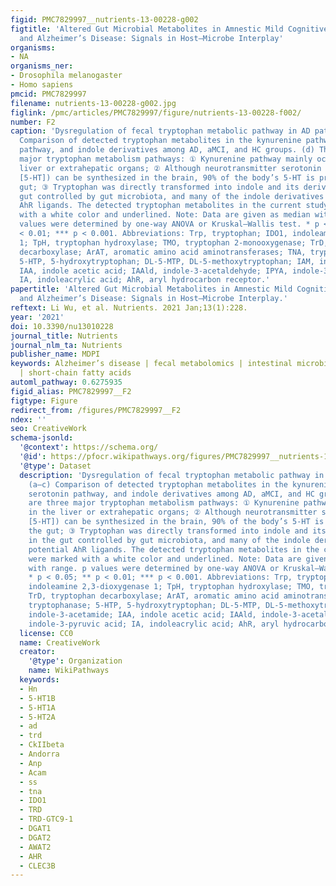 ```yaml
---
figid: PMC7829997__nutrients-13-00228-g002
figtitle: 'Altered Gut Microbial Metabolites in Amnestic Mild Cognitive Impairment
  and Alzheimer’s Disease: Signals in Host–Microbe Interplay'
organisms:
- NA
organisms_ner:
- Drosophila melanogaster
- Homo sapiens
pmcid: PMC7829997
filename: nutrients-13-00228-g002.jpg
figlink: /pmc/articles/PMC7829997/figure/nutrients-13-00228-f002/
number: F2
caption: 'Dysregulation of fecal tryptophan metabolic pathway in AD patients. (a–c)
  Comparison of detected tryptophan metabolites in the kynurenine pathway, serotonin
  pathway, and indole derivatives among AD, aMCI, and HC groups. (d) There are three
  major tryptophan metabolism pathways: ① Kynurenine pathway mainly occurs in the
  liver or extrahepatic organs; ② Although neurotransmitter serotonin (5-hydroxytryptamine
  [5-HT]) can be synthesized in the brain, 90% of the body’s 5-HT is produced in the
  gut; ③ Tryptophan was directly transformed into indole and its derivatives in the
  gut controlled by gut microbiota, and many of the indole derivatives are potential
  AhR ligands. The detected tryptophan metabolites in the current study were marked
  with a white color and underlined. Note: Data are given as median with range. p
  values were determined by one-way ANOVA or Kruskal–Wallis test. * p < 0.05; ** p
  < 0.01; *** p < 0.001. Abbreviations: Trp, tryptophan; IDO1, indoleamine 2,3-dioxygenase
  1; TpH, tryptophan hydroxylase; TMO, tryptophan 2-monooxygenase; TrD, tryptophan
  decarboxylase; ArAT, aromatic amino acid aminotransferases; TNA, tryptophanase;
  5-HTP, 5-hydroxytryptophan; DL-5-MTP, DL-5-methoxytryptophan; IAM, indole-3-acetamide;
  IAA, indole acetic acid; IAAld, indole-3-acetaldehyde; IPYA, indole-3-pyruvic acid;
  IA, indoleacrylic acid; AhR, aryl hydrocarbon receptor.'
papertitle: 'Altered Gut Microbial Metabolites in Amnestic Mild Cognitive Impairment
  and Alzheimer’s Disease: Signals in Host–Microbe Interplay.'
reftext: Li Wu, et al. Nutrients. 2021 Jan;13(1):228.
year: '2021'
doi: 10.3390/nu13010228
journal_title: Nutrients
journal_nlm_ta: Nutrients
publisher_name: MDPI
keywords: Alzheimer’s disease | fecal metabolomics | intestinal microbiota | tryptophan
  | short-chain fatty acids
automl_pathway: 0.6275935
figid_alias: PMC7829997__F2
figtype: Figure
redirect_from: /figures/PMC7829997__F2
ndex: ''
seo: CreativeWork
schema-jsonld:
  '@context': https://schema.org/
  '@id': https://pfocr.wikipathways.org/figures/PMC7829997__nutrients-13-00228-g002.html
  '@type': Dataset
  description: 'Dysregulation of fecal tryptophan metabolic pathway in AD patients.
    (a–c) Comparison of detected tryptophan metabolites in the kynurenine pathway,
    serotonin pathway, and indole derivatives among AD, aMCI, and HC groups. (d) There
    are three major tryptophan metabolism pathways: ① Kynurenine pathway mainly occurs
    in the liver or extrahepatic organs; ② Although neurotransmitter serotonin (5-hydroxytryptamine
    [5-HT]) can be synthesized in the brain, 90% of the body’s 5-HT is produced in
    the gut; ③ Tryptophan was directly transformed into indole and its derivatives
    in the gut controlled by gut microbiota, and many of the indole derivatives are
    potential AhR ligands. The detected tryptophan metabolites in the current study
    were marked with a white color and underlined. Note: Data are given as median
    with range. p values were determined by one-way ANOVA or Kruskal–Wallis test.
    * p < 0.05; ** p < 0.01; *** p < 0.001. Abbreviations: Trp, tryptophan; IDO1,
    indoleamine 2,3-dioxygenase 1; TpH, tryptophan hydroxylase; TMO, tryptophan 2-monooxygenase;
    TrD, tryptophan decarboxylase; ArAT, aromatic amino acid aminotransferases; TNA,
    tryptophanase; 5-HTP, 5-hydroxytryptophan; DL-5-MTP, DL-5-methoxytryptophan; IAM,
    indole-3-acetamide; IAA, indole acetic acid; IAAld, indole-3-acetaldehyde; IPYA,
    indole-3-pyruvic acid; IA, indoleacrylic acid; AhR, aryl hydrocarbon receptor.'
  license: CC0
  name: CreativeWork
  creator:
    '@type': Organization
    name: WikiPathways
  keywords:
  - Hn
  - 5-HT1B
  - 5-HT1A
  - 5-HT2A
  - ad
  - trd
  - CkIIbeta
  - Andorra
  - Anp
  - Acam
  - ss
  - tna
  - IDO1
  - TRD
  - TRD-GTC9-1
  - DGAT1
  - DGAT2
  - AWAT2
  - AHR
  - CLEC3B
---
```


